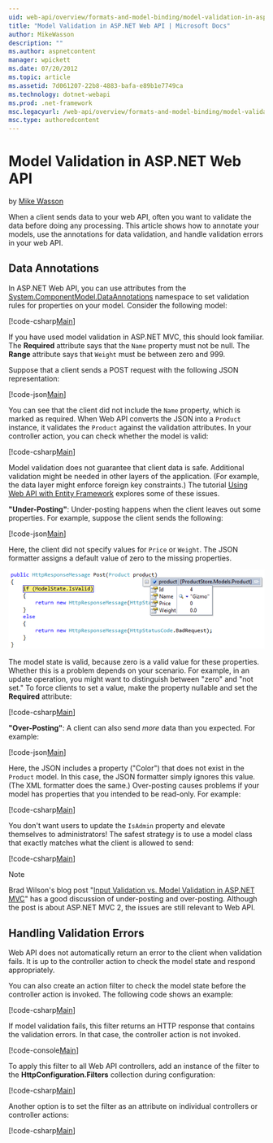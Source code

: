 ```yaml
---
uid: web-api/overview/formats-and-model-binding/model-validation-in-aspnet-web-api
title: "Model Validation in ASP.NET Web API | Microsoft Docs"
author: MikeWasson
description: ""
ms.author: aspnetcontent
manager: wpickett
ms.date: 07/20/2012
ms.topic: article
ms.assetid: 7d061207-22b8-4883-bafa-e89b1e7749ca
ms.technology: dotnet-webapi
ms.prod: .net-framework
msc.legacyurl: /web-api/overview/formats-and-model-binding/model-validation-in-aspnet-web-api
msc.type: authoredcontent
---
```

Model Validation in ASP.NET Web API
====================
by [Mike Wasson](https://github.com/MikeWasson)

When a client sends data to your web API, often you want to validate the data before doing any processing. This article shows how to annotate your models, use the annotations for data validation, and handle validation errors in your web API.

## Data Annotations

In ASP.NET Web API, you can use attributes from the [System.ComponentModel.DataAnnotations](https://docs.microsoft.com/dotnet/api/system.componentmodel.dataannotations) namespace to set validation rules for properties on your model. Consider the following model:

[!code-csharp[Main](model-validation-in-aspnet-web-api/samples/sample1.cs)]

If you have used model validation in ASP.NET MVC, this should look familiar. The **Required** attribute says that the `Name` property must not be null. The **Range** attribute says that `Weight` must be between zero and 999.

Suppose that a client sends a POST request with the following JSON representation:

[!code-json[Main](model-validation-in-aspnet-web-api/samples/sample2.json)]

You can see that the client did not include the `Name` property, which is marked as required. When Web API converts the JSON into a `Product` instance, it validates the `Product` against the validation attributes. In your controller action, you can check whether the model is valid:

[!code-csharp[Main](model-validation-in-aspnet-web-api/samples/sample3.cs)]

Model validation does not guarantee that client data is safe. Additional validation might be needed in other layers of the application. (For example, the data layer might enforce foreign key constraints.) The tutorial [Using Web API with Entity Framework](../data/using-web-api-with-entity-framework/part-1.md) explores some of these issues.

**"Under-Posting"**: Under-posting happens when the client leaves out some properties. For example, suppose the client sends the following:

[!code-json[Main](model-validation-in-aspnet-web-api/samples/sample4.json)]

Here, the client did not specify values for `Price` or `Weight`. The JSON formatter assigns a default value of zero to the missing properties.

![](model-validation-in-aspnet-web-api/_static/image1.png)

The model state is valid, because zero is a valid value for these properties. Whether this is a problem depends on your scenario. For example, in an update operation, you might want to distinguish between "zero" and "not set." To force clients to set a value, make the property nullable and set the **Required** attribute:

[!code-csharp[Main](model-validation-in-aspnet-web-api/samples/sample5.cs?highlight=1-2)]

**"Over-Posting"**: A client can also send *more* data than you expected. For example:

[!code-json[Main](model-validation-in-aspnet-web-api/samples/sample6.json)]

Here, the JSON includes a property ("Color") that does not exist in the `Product` model. In this case, the JSON formatter simply ignores this value. (The XML formatter does the same.) Over-posting causes problems if your model has properties that you intended to be read-only. For example:

[!code-csharp[Main](model-validation-in-aspnet-web-api/samples/sample7.cs)]

You don't want users to update the `IsAdmin` property and elevate themselves to administrators! The safest strategy is to use a model class that exactly matches what the client is allowed to send:

[!code-csharp[Main](model-validation-in-aspnet-web-api/samples/sample8.cs)]

> [!NOTE]
> Brad Wilson's blog post "[Input Validation vs. Model Validation in ASP.NET MVC](http://bradwilson.typepad.com/blog/2010/01/input-validation-vs-model-validation-in-aspnet-mvc.html)" has a good discussion of under-posting and over-posting. Although the post is about ASP.NET MVC 2, the issues are still relevant to Web API.


## Handling Validation Errors

Web API does not automatically return an error to the client when validation fails. It is up to the controller action to check the model state and respond appropriately.

You can also create an action filter to check the model state before the controller action is invoked. The following code shows an example:

[!code-csharp[Main](model-validation-in-aspnet-web-api/samples/sample9.cs)]

If model validation fails, this filter returns an HTTP response that contains the validation errors. In that case, the controller action is not invoked.

[!code-console[Main](model-validation-in-aspnet-web-api/samples/sample10.cmd)]

To apply this filter to all Web API controllers, add an instance of the filter to the **HttpConfiguration.Filters** collection during configuration:

[!code-csharp[Main](model-validation-in-aspnet-web-api/samples/sample11.cs)]

Another option is to set the filter as an attribute on individual controllers or controller actions:

[!code-csharp[Main](model-validation-in-aspnet-web-api/samples/sample12.cs)]
